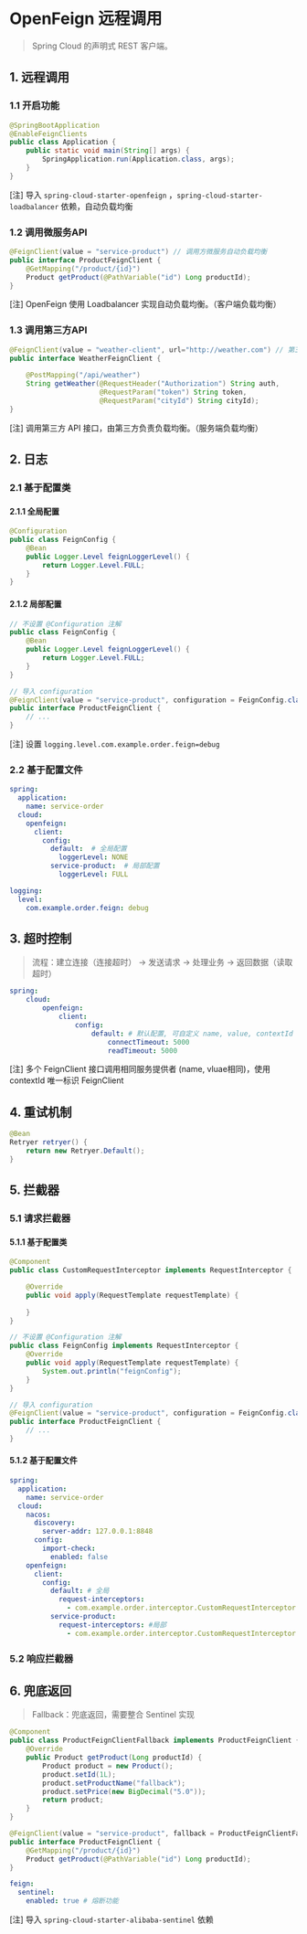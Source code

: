 # OpenFeign 远程调用

> Spring Cloud 的声明式 REST 客户端。

## 1. 远程调用

### 1.1 开启功能

```java
@SpringBootApplication
@EnableFeignClients
public class Application {
    public static void main(String[] args) {
    	SpringApplication.run(Application.class, args);
    }
}
```

[注] 导入 `spring-cloud-starter-openfeign` ，`spring-cloud-starter-loadbalancer` 依赖，自动负载均衡

### 1.2 调用微服务API

```java
@FeignClient(value = "service-product") // 调用方微服务自动负载均衡
public interface ProductFeignClient {
    @GetMapping("/product/{id}")
    Product getProduct(@PathVariable("id") Long productId);
}
```

[注] OpenFeign 使用 Loadbalancer 实现自动负载均衡。（客户端负载均衡）

### 1.3 调用第三方API

```java
@FeignClient(value = "weather-client", url="http://weather.com") // 第三方负责负载均衡
public interface WeatherFeignClient {
    
    @PostMapping("/api/weather")
    String getWeather(@RequestHeader("Authorization") String auth,
                      @RequestParam("token") String token,
                      @RequestParam("cityId") String cityId);
}
```

[注] 调用第三方 API 接口，由第三方负责负载均衡。（服务端负载均衡）

## 2. 日志

### 2.1 基于配置类

#### 2.1.1 全局配置

```java
@Configuration
public class FeignConfig {
    @Bean
    public Logger.Level feignLoggerLevel() {
        return Logger.Level.FULL;
    }
}
```

#### 2.1.2 局部配置

```java
// 不设置 @Configuration 注解
public class FeignConfig {
    @Bean
    public Logger.Level feignLoggerLevel() {
        return Logger.Level.FULL;
    }
}

// 导入 configuration 
@FeignClient(value = "service-product", configuration = FeignConfig.class)
public interface ProductFeignClient {
	// ...
}
```

[注] 设置 `logging.level.com.example.order.feign=debug`

### 2.2 基于配置文件

```yaml
spring:
  application:
    name: service-order
  cloud:
    openfeign:
      client:
        config:
          default:	# 全局配置
            loggerLevel: NONE
          service-product:	# 局部配置
            loggerLevel: FULL

logging:
  level:
    com.example.order.feign: debug
```

## 3. 超时控制

> 流程：建立连接（连接超时） -> 发送请求 -> 处理业务 -> 返回数据（读取超时）

```yaml
spring:
	cloud:
		openfeign:
			client:
				config:
					default: # 默认配置, 可自定义 name, value, contextId
						connectTimeout: 5000
						readTimeout: 5000
```

[注] 多个 FeignClient 接口调用相同服务提供者 (name, vluae相同)，使用 contextId 唯一标识 FeignClient 

## 4. 重试机制

```java
@Bean
Retryer retryer() {
    return new Retryer.Default();
}
```

## 5. 拦截器

### 5.1 请求拦截器

#### 5.1.1 基于配置类

```java
@Component
public class CustomRequestInterceptor implements RequestInterceptor {

    @Override
    public void apply(RequestTemplate requestTemplate) {
        
    }
}
```

```java
// 不设置 @Configuration 注解
public class FeignConfig implements RequestInterceptor {
    @Override
    public void apply(RequestTemplate requestTemplate) {
        System.out.println("feignConfig");
    }
}

// 导入 configuration 
@FeignClient(value = "service-product", configuration = FeignConfig.class)
public interface ProductFeignClient {
	// ...
}
```

#### 5.1.2 基于配置文件

```yaml
spring:
  application:
    name: service-order
  cloud:
    nacos:
      discovery:
        server-addr: 127.0.0.1:8848
      config:
        import-check:
          enabled: false
    openfeign:
      client:
        config:
          default: # 全局
            request-interceptors:
              - com.example.order.interceptor.CustomRequestInterceptor          	
          service-product:
            request-interceptors: #局部
              - com.example.order.interceptor.CustomRequestInterceptor
```

### 5.2 响应拦截器

## 6. 兜底返回

> Fallback：兜底返回，需要整合 Sentinel 实现

```java
@Component
public class ProductFeignClientFallback implements ProductFeignClient {
    @Override
    public Product getProduct(Long productId) {
        Product product = new Product();
        product.setId(1L);
        product.setProductName("fallback");
        product.setPrice(new BigDecimal("5.0"));
        return product;
    }
}

@FeignClient(value = "service-product", fallback = ProductFeignClientFallback.class)
public interface ProductFeignClient {
    @GetMapping("/product/{id}")
    Product getProduct(@PathVariable("id") Long productId);
}
```

```yaml
feign:
  sentinel:
    enabled: true # 熔断功能
```

[注] 导入 `spring-cloud-starter-alibaba-sentinel` 依赖

